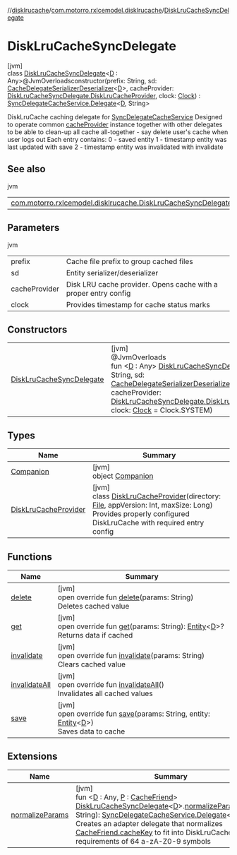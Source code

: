 //[disklrucache](../../../index.md)/[com.motorro.rxlcemodel.disklrucache](../index.md)/[DiskLruCacheSyncDelegate](index.md)

# DiskLruCacheSyncDelegate

[jvm]\
class [DiskLruCacheSyncDelegate](index.md)&lt;[D](index.md) : Any&gt;@JvmOverloadsconstructor(prefix: String, sd: [CacheDelegateSerializerDeserializer](../../../../base/base/com.motorro.rxlcemodel.base.service/-cache-delegate-serializer-deserializer/index.md)&lt;[D](index.md)&gt;, cacheProvider: [DiskLruCacheSyncDelegate.DiskLruCacheProvider](-disk-lru-cache-provider/index.md), clock: [Clock](../../../../base/base/com.motorro.rxlcemodel.base.entity/-clock/index.md)) : [SyncDelegateCacheService.Delegate](../../../../base/base/com.motorro.rxlcemodel.base.service/-sync-delegate-cache-service/-delegate/index.md)&lt;[D](index.md), String&gt; 

DiskLruCache caching delegate for [SyncDelegateCacheService](../../../../base/base/com.motorro.rxlcemodel.base.service/-sync-delegate-cache-service/index.md) Designed to operate common [cacheProvider](../../../../disklrucache/com.motorro.rxlcemodel.disklrucache/-disk-lru-cache-sync-delegate/cache-provider.md) instance together with other delegates to be able to clean-up all cache all-together - say delete user's cache when user logs out Each entry contains: 0 - saved entity 1 - timestamp entity was last updated with save 2 - timestamp entity was invalidated with invalidate

## See also

jvm

| | |
|---|---|
| [com.motorro.rxlcemodel.disklrucache.DiskLruCacheSyncDelegate.DiskLruCacheProvider](-disk-lru-cache-provider/index.md) |  |

## Parameters

jvm

| | |
|---|---|
| prefix | Cache file prefix to group cached files |
| sd | Entity serializer/deserializer |
| cacheProvider | Disk LRU cache provider. Opens cache with a proper entry config |
| clock | Provides timestamp for cache status marks |

## Constructors

| | |
|---|---|
| [DiskLruCacheSyncDelegate](-disk-lru-cache-sync-delegate.md) | [jvm]<br>@JvmOverloads<br>fun &lt;[D](index.md) : Any&gt; [DiskLruCacheSyncDelegate](-disk-lru-cache-sync-delegate.md)(prefix: String, sd: [CacheDelegateSerializerDeserializer](../../../../base/base/com.motorro.rxlcemodel.base.service/-cache-delegate-serializer-deserializer/index.md)&lt;[D](index.md)&gt;, cacheProvider: [DiskLruCacheSyncDelegate.DiskLruCacheProvider](-disk-lru-cache-provider/index.md), clock: [Clock](../../../../base/base/com.motorro.rxlcemodel.base.entity/-clock/index.md) = Clock.SYSTEM) |

## Types

| Name | Summary |
|---|---|
| [Companion](-companion/index.md) | [jvm]<br>object [Companion](-companion/index.md) |
| [DiskLruCacheProvider](-disk-lru-cache-provider/index.md) | [jvm]<br>class [DiskLruCacheProvider](-disk-lru-cache-provider/index.md)(directory: [File](https://docs.oracle.com/javase/8/docs/api/java/io/File.html), appVersion: Int, maxSize: Long)<br>Provides properly configured DiskLruCache with required entry config |

## Functions

| Name | Summary |
|---|---|
| [delete](delete.md) | [jvm]<br>open override fun [delete](delete.md)(params: String)<br>Deletes cached value |
| [get](get.md) | [jvm]<br>open override fun [get](get.md)(params: String): [Entity](../../../../base/base/com.motorro.rxlcemodel.base.entity/-entity/index.md)&lt;[D](index.md)&gt;?<br>Returns data if cached |
| [invalidate](invalidate.md) | [jvm]<br>open override fun [invalidate](invalidate.md)(params: String)<br>Clears cached value |
| [invalidateAll](invalidate-all.md) | [jvm]<br>open override fun [invalidateAll](invalidate-all.md)()<br>Invalidates all cached values |
| [save](save.md) | [jvm]<br>open override fun [save](save.md)(params: String, entity: [Entity](../../../../base/base/com.motorro.rxlcemodel.base.entity/-entity/index.md)&lt;[D](index.md)&gt;)<br>Saves data to cache |

## Extensions

| Name | Summary |
|---|---|
| [normalizeParams](../normalize-params.md) | [jvm]<br>fun &lt;[D](../normalize-params.md) : Any, [P](../normalize-params.md) : [CacheFriend](../../../../base/base/com.motorro.rxlcemodel.base.service/-cache-friend/index.md)&gt; [DiskLruCacheSyncDelegate](index.md)&lt;[D](../normalize-params.md)&gt;.[normalizeParams](../normalize-params.md)(prefix: String): [SyncDelegateCacheService.Delegate](../../../../base/base/com.motorro.rxlcemodel.base.service/-sync-delegate-cache-service/-delegate/index.md)&lt;[D](../normalize-params.md), [P](../normalize-params.md)&gt;<br>Creates an adapter delegate that normalizes [CacheFriend.cacheKey](../../../../base/base/com.motorro.rxlcemodel.base.service/-cache-friend/cache-key.md) to fit into DiskLruCache requirements of 64 a-zA-Z0-9 symbols |
